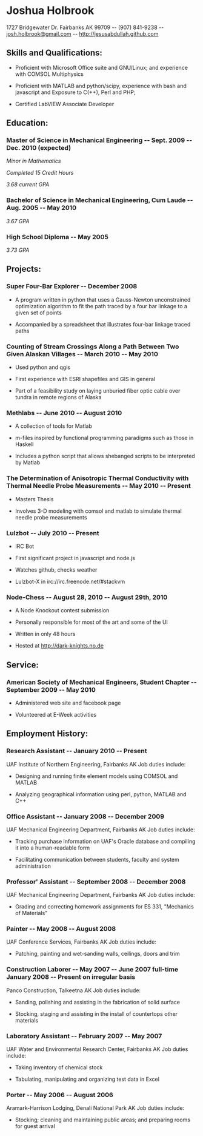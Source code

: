 # Joshua Holbrook
1727 Bridgewater Dr. Fairbanks AK  99709 -- (907) 841-9238 -- josh.holbrook@gmail.com -- http://jesusabdullah.github.com




## Skills and Qualifications:


* Proficient with Microsoft Office suite and GNU/Linux; and experience with COMSOL Multiphysics

* Proficient with MATLAB and python/scipy, experience with bash and javascript and Exposure to C(++), Perl and PHP; 

* Certified LabVIEW Associate Developer




## Education:


### Master of Science in Mechanical Engineering -- Sept. 2009 -- Dec. 2010 (expected)


*Minor in Mathematics*


*Completed 15 Credit Hours*  


*3.68 current GPA*


### Bachelor of Science in Mechanical Engineering, Cum Laude -- Aug. 2005 -- May 2010




*3.67 GPA*


### High School Diploma -- May 2005




*3.73 GPA*





## Projects:
    
### Super Four-Bar Explorer -- December 2008
        
            
* A program written in python that uses a Gauss-Newton unconstrained optimization algorithm to fit the path traced by a four bar linkage to a given set of points
            
* Accompanied by a spreadsheet that illustrates four-bar linkage traced paths
            
        
    
### Counting of Stream Crossings Along a Path Between Two Given Alaskan Villages -- March 2010 -- May 2010
        
            
* Used python and qgis
            
* First experience with ESRI shapefiles and GIS in general
            
* Part of a feasibility study on laying unburied fiber optic cable over tundra in remote regions of Alaska
            
        
    
### Methlabs -- June 2010 -- August 2010
        
            
* A collection of tools for Matlab
            
* m-files inspired by functional programming paradigms such as those in Haskell
            
* Includes a python script that allows shebanged scripts to be interpreted by Matlab
            
        
    
### The Determination of Anisotropic Thermal Conductivity with Thermal Needle Probe Measurements -- May 2010 -- Present
        
            
* Masters Thesis
            
* Involves 3-D modeling with comsol and matlab to simulate thermal needle probe measurements
            
        
    
### Lulzbot -- July 2010 -- Present
        
            
* IRC Bot
            
* First significant project in javascript and node.js
            
* Watches github, checks weather
            
* Lulzbot-X in irc://irc.freenode.net/\#stackvm
            
        
    
### Node-Chess -- August 28, 2010 -- August 29th, 2010
        
            
* A Node Knockout contest submission
            
* Personally responsible for most of the art and some of the UI
            
* Written in only 48 hours
            
* Hosted at http://dark-knights.no.de
            
        
    



## Service:
    
### American Society of Mechanical Engineers, Student Chapter -- September 2009 -- May 2010
        
            
* Administered web site and facebook page
            
* Volunteered at E-Week activities
            
        
    




## Employment History:


### Research Assistant -- January 2010 -- Present
UAF Institute of Northern Engineering, Fairbanks AK
Job duties include:

* Designing and running finite element models using COMSOL and MATLAB

* Analyzing geographical information using perl, python, MATLAB and C++


### Office Assistant -- January 2008 -- December 2009
UAF Mechanical Engineering Department, Fairbanks AK
Job duties include:

* Tracking purchase information on UAF's Oracle database and compiling it into a human-readable form

* Facilitating communication between students, faculty and system administration


### Professor' Assistant -- September 2008 -- December 2008
UAF Mechanical Engineering Department, Fairbanks AK
Job duties include:

* Grading and correcting homework assignments for ES 331, "Mechanics of Materials"


### Painter -- May 2008 -- August 2008
UAF Conference Services, Fairbanks AK
Job duties include:

* Patching, painting and wet-sanding walls, ceilings, doors and trim


### Construction Laborer -- May 2007 -- June 2007 full-time January 2008 -- Present on irregular basis
Panco Construction, Talkeetna AK
Job duties include:

* Sanding, polishing and assisting in the fabrication of solid surface

* Stocking, staging and assisting in the install of countertops other materials


### Laboratory Assistant -- February 2007 -- May 2007
UAF Water and Environmental Research Center, Fairbanks AK
Job duties include:

* Taking inventory of chemical stock

* Tabulating, manipulating and organizing test data in Excel


### Porter -- May 2006 -- August 2006
Aramark-Harrison Lodging, Denali National Park AK
Job duties include:

* Stocking; cleaning and maintaining public areas; and preparing rooms for guest arrival


